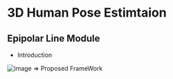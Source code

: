 # 3D Human Pose Estimtaion

## Epipolar Line Module               

* Introduction  

![image](https://user-images.githubusercontent.com/59610723/152629125-3335ad9f-20af-4807-a69d-f2baf0e168f8.png)
=> Proposed FrameWork <Make fused Heatmap>

